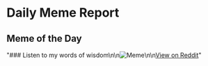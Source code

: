 # Daily Meme Report

## Meme of the Day
"### Listen to my words of wisdom\n\n![Meme](https://i.redd.it/d5l29td3380f1.png)\n\n[View on Reddit](https://redd.it/1kkc6e1)"
